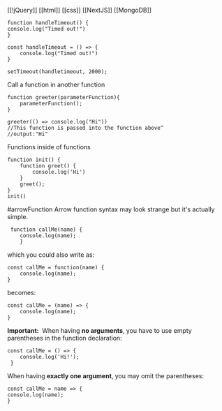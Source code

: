 [[!jQuery]] [[html]] [[css]] [[NextJS]] [[MongoDB]]


```
function handleTimeout() {
console.log("Timed out!")
}

const handleTimeout = () => {
	console.log("Timed out!")
}

setTimeout(handletimeout, 2000);  
```

Call a function in another function
```
function greeter(parameterFunction){
	parameterFunction();
}

greeter(() => console.log("Hi"))
//This function is passed into the function above^
//output:"Hi"
```

Functions inside of functions
```
function init() {
	function greet() {
		console.log('Hi')
	}
	greet();
}
init()
```

#arrowFunction Arrow function syntax may look strange but it's actually simple.
```
 function callMe(name) { 
    console.log(name); 
    }
```
which you could also write as:
```
const callMe = function(name) { 
	console.log(name);
}
```
becomes: 
```
const callMe = (name) => { 
	console.log(name);
}
```
**Important:** 
When having **no arguments**, you have to use empty parentheses in the function declaration:
```
const callMe = () => { 
	console.log('Hi!');
 }
```
When having **exactly one argument**, you may omit the parentheses:
```
const callMe = name => {
console.log(name);
}
```